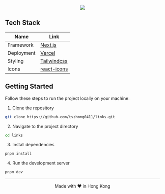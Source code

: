 <p align="center">
  <img src="https://nelsonlai.me/images/projects/links/cover.png">
</p>

## Tech Stack

| Name       | Link                                                      |
| ---------- | --------------------------------------------------------- |
| Framework  | [Next.js](https://nextjs.org/)                            |
| Deployment | [Vercel](https://vercel.com)                              |
| Styling    | [Tailwindcss](https://tailwindcss.com)                    |
| Icons      | [react-icons](https://react-icons.github.io/react-icons/) |

## Getting Started

Follow these steps to run the project locally on your machine:

1. Clone the repository

```bash
git clone https://github.com/tszhong0411/links.git
```

2. Navigate to the project directory

```bash
cd links
```

3. Install dependencies

```bash
pnpm install
```

4. Run the development server

```bash
pnpm dev
```

<hr>
<p align="center">
Made with ❤️ in Hong Kong
</p>

